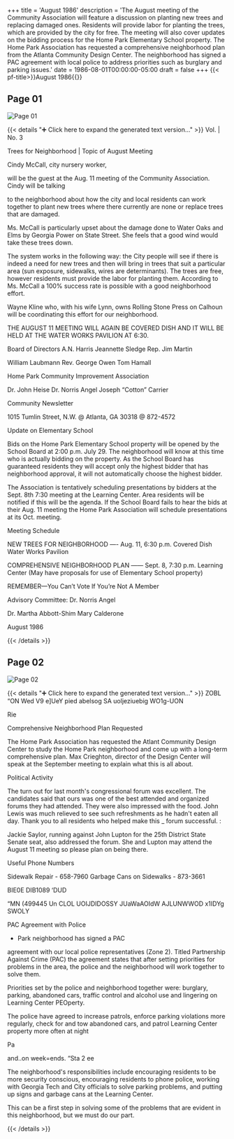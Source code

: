 +++
title = 'August 1986'
description = 'The August meeting of the Community Association will feature a discussion on planting new trees and replacing damaged ones. Residents will provide labor for planting the trees, which are provided by the city for free. The meeting will also cover updates on the bidding process for the Home Park Elementary School property. The Home Park Association has requested a comprehensive neighborhood plan from the Atlanta Community Design Center. The neighborhood has signed a PAC agreement with local police to address priorities such as burglary and parking issues.'
date = 1986-08-01T00:00:00-05:00
draft = false
+++
{{< pf-title>}}August 1986{{</pf-title>}}


## Page 01

![Page 01](/hpcia-newsletter-archive/1986-08_01.jpg)

{{< details "➕ Click here to expand the generated text version..." >}}
Vol. | No. 3

Trees for Neighborhood |
Topic of August Meeting

Cindy McCall, city nursery worker,

will be the guest at the Aug. 11
meeting of the Community
Association. Cindy will be talking

to the neighborhood about how the
city and local residents can work
together to plant new trees where
there currently are none or replace
trees that are damaged.

Ms. McCall is particularly upset
about the damage done to Water Oaks
and Elms by Georgia Power on State
Street. She feels that a good wind
would take these trees down.

The system works in the following
way: the City people will see if
there is indeed a need for new trees
and then will bring in trees that
suit a particular area (sun
exposure, sidewalks, wires are
determinants). The trees are free,
however residents must provide the
labor for planting them. According
to Ms. McCall a 100% success rate is
possible with a good neighborhood
effort.

Wayne Kline who, with his wife Lynn,
owns Rolling Stone Press on Calhoun
will be coordinating this effort for
our neighborhood.

THE AUGUST 11 MEETING WILL AGAIN BE
COVERED DISH AND IT WILL BE HELD AT
THE WATER WORKS PAVILION AT 6:30.

Board of Directors
A.N. Harris
Jeannette Sledge
Rep. Jim Martin

William Laubmann
Rev. George Owen
Tom Hamall

Home Park Community Improvement Association

Dr. John Heise
Dr. Norris Angel
Joseph “Cotton” Carrier

Community Newsletter

1015 Tumlin Street, N.W. @ Atlanta, GA 30318 @ 872-4572

Update on Elementary School

Bids on the Home Park Elementary
School property will be opened by
the School Board at 2:00 p.m. July
29. The neighborhood will know at
this time who is actually bidding on
the property. As the School Board
has guaranteed residents they will
accept only the highest bidder that
has neighborhood approval, it will
not automatically choose the highest
bidder.

The Association is tentatively
scheduling presentations by bidders
at the Sept. 8th 7:30 meeting at the
Learning Center. Area residents
will be notified if this will be the
agenda. If the School Board fails
to hear the bids at their Aug. 11
meeting the Home Park Association
will schedule presentations at its
Oct. meeting.

Meeting Schedule

NEW TREES FOR NEIGHBORHOOD —-
Aug. 11, 6:30 p.m. Covered Dish
Water Works Pavilion

COMPREHENSIVE NEIGHBORHOOD PLAN ——
Sept. 8, 7:30 p.m. Learning Center
(May have proposals for use of
Elementary School property)

REMEMBER—You Can’t Vote lf You’re
Not A Member

Advisory Committee:
Dr. Norris Angel

Dr. Martha Abbott-Shim
Mary Calderone

August 1986


{{< /details >}}




## Page 02

![Page 02](/hpcia-newsletter-archive/1986-08_02.jpg)

{{< details "➕ Click here to expand the generated text version..." >}}
ZOBL “ON Wed
V9 e]UeY
pied abelsog SA
uoljeziuebig
WO1g-UON

Rie

Comprehensive Neighborhood
Plan Requested

The Home Park Association has
requested the Atlant Community
Design Center to study the Home Park
neighborhood and come up with a
long-term comprehensive plan. Max
Crieghton, director of the Design
Center will speak at the September
meeting to explain what this is all
about.

Political Activity

The turn out for last month's
congressional forum was excellent.
The candidates said that ours was
one of the best attended and
organized forums they had attended.
They were also impressed with the
food. John Lewis was much relieved
to see such refreshments as he
hadn't eaten all day. Thank you to
all residents who helped make this _
forum successful. :

Jackie Saylor, running against John
Lupton for the 25th District State
Senate seat, also addressed the
forum. She and Lupton may attend
the August 11 meeting so please
plan on being there.

Useful Phone Numbers

Sidewalk Repair - 658-7960
Garbage Cans on Sidewalks -
873-3661

BIE0E DIB1089 ‘DUD

“MN (499445 Un CLOL
UOIJDIDOSSY JUaWaAOIdW AJLUNWWOD x1IDYg SWOLY

PAC Agreement with Police

- Park neighborhood has signed a PAC

agreement with our local police
representatives (Zone 2). Titled
Partnership Against Crime (PAC) the
agreement states that after setting
priorities for problems in the area,
the police and the neighborhood will
work together to solve them.

Priorities set by the police and
neighborhood together were:
burglary, parking, abandoned cars,
traffic control and alcohol use and
lingering on Learning Center
PEOperty.

The police have agreed to increase
patrols, enforce parking violations
more regularly, check for and tow
abandoned cars, and patrol Learning
Center property more often at night

Pa

and..on week=ends. “Sta 2 ee

The neighborhood's responsibilities
include encouraging residents to be
more security conscious, encouraging
residents to phone police, working
with Georgia Tech and City officials
to solve parking problems, and
putting up signs and garbage cans at
the Learning Center.

This can be a first step in solving
some of the problems that are
evident in this neighborhood, but
we must do our part.


{{< /details >}}



